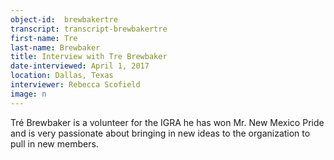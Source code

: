 ```yaml
---
object-id:  brewbakertre 
transcript: transcript-brewbakertre  
first-name: Tre
last-name: Brewbaker
title: Interview with Tre Brewbaker
date-interviewed: April 1, 2017
location: Dallas, Texas
interviewer: Rebecca Scofield
image: n
---
```

Tré Brewbaker is a volunteer for the IGRA he has won Mr. New Mexico Pride and is very passionate about bringing in new ideas to the organization to pull in new members.
